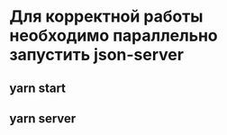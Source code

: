 # Для корректной работы необходимо параллельно запустить json-server 

## yarn start
## yarn server
